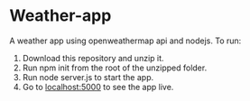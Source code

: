 # Weather-app
A weather app using openweathermap api and nodejs.
To run:
1. Download this repository and unzip it.
2. Run npm init from the root of the unzipped folder.
3. Run node server.js to start the app.
4. Go to [localhost:5000](http://localhost:5000) to see the app live.
